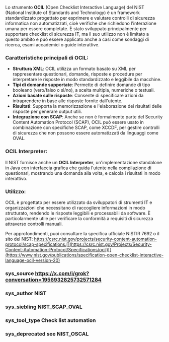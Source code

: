 Lo strumento **OCIL** (Open Checklist Interactive Language) del NIST (National Institute of Standards and Technology) è un framework standardizzato progettato per esprimere e valutare controlli di sicurezza informatica non automatizzati, cioè verifiche che richiedono l'interazione umana per essere completate. È stato sviluppato principalmente per supportare checklist di sicurezza IT, ma il suo utilizzo non è limitato a questo ambito e può essere applicato anche a casi come sondaggi di ricerca, esami accademici o guide interattive.

### Caratteristiche principali di OCIL:
- **Struttura XML**: OCIL utilizza un formato basato su XML per rappresentare questionari, domande, risposte e procedure per interpretare le risposte in modo standardizzato e leggibile da macchine.
- **Tipi di domande supportate**: Permette di definire domande di tipo booleano (vero/falso o sì/no), a scelta multipla, numeriche o testuali.
- **Azioni basate sulle risposte**: Consente di specificare azioni da intraprendere in base alle risposte fornite dall'utente.
- **Risultati**: Supporta la memorizzazione e l'elaborazione dei risultati delle risposte per generare output utili.
- **Integrazione con SCAP**: Anche se non è formalmente parte del Security Content Automation Protocol (SCAP), OCIL può essere usato in combinazione con specifiche SCAP, come XCCDF, per gestire controlli di sicurezza che non possono essere automatizzati da linguaggi come OVAL.

### OCIL Interpreter:
Il NIST fornisce anche un **OCIL Interpreter**, un'implementazione standalone in Java con interfaccia grafica che guida l'utente nella compilazione di questionari, mostrando una domanda alla volta, e calcola i risultati in modo interattivo.

### Utilizzo:
OCIL è progettato per essere utilizzato da sviluppatori di strumenti IT e organizzazioni che necessitano di raccogliere informazioni in modo strutturato, rendendo le risposte leggibili e processabili da software. È particolarmente utile per verificare la conformità a requisiti di sicurezza attraverso controlli manuali.

Per approfondimenti, puoi consultare la specifica ufficiale NISTIR 7692 o il sito del NIST: https://csrc.nist.gov/projects/security-content-automation-protocol/scap-specifications.[](https://csrc.nist.gov/Projects/Security-Content-Automation-Protocol/Specifications/ocil)[](https://www.nist.gov/publications/specification-open-checklist-interactive-language-ocil-version-20)

### sys_source https://x.com/i/grok?conversation=1956932825732571284
### sys_author NIST
### sys_siebling NIST_SCAP_OVAL
### sys_tool_type Check list automation
### sys_deprecated see NIST_OSCAL
